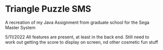 # Triangle Puzzle SMS
 A recreation of my Java Assignment from graduate school for the Sega Master System

5/11/2022
All features are present, at least in the back end. Still need to work out getting the score to display on screen, nd other cosmetic fun stuff
